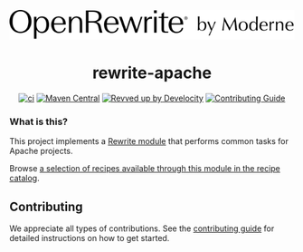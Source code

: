 <p align="center">
  <a href="https://docs.openrewrite.org">
    <picture>
      <source media="(prefers-color-scheme: dark)" srcset="https://github.com/openrewrite/rewrite/raw/main/doc/logo-oss-dark.svg">
      <source media="(prefers-color-scheme: light)" srcset="https://github.com/openrewrite/rewrite/raw/main/doc/logo-oss-light.svg">
      <img alt="OpenRewrite Logo" src="https://github.com/openrewrite/rewrite/raw/main/doc/logo-oss-light.svg" width='600px'>
    </picture>
  </a>
</p>

<div align="center">
  <h1>rewrite-apache</h1>
</div>

<div align="center">

<!-- Keep the gap above this line, otherwise they won't render correctly! -->
[![ci](https://github.com/openrewrite/rewrite-apache/actions/workflows/ci.yml/badge.svg)](https://github.com/openrewrite/rewrite-apache/actions/workflows/ci.yml)
[![Maven Central](https://img.shields.io/maven-central/v/org.openrewrite.recipe/rewrite-apache.svg)](https://mvnrepository.com/artifact/org.openrewrite.recipe/rewrite-apache)
[![Revved up by Develocity](https://img.shields.io/badge/Revved%20up%20by-Develocity-06A0CE?logo=Gradle&labelColor=02303A)](https://ge.openrewrite.org/scans)
[![Contributing Guide](https://img.shields.io/badge/Contributing-Guide-informational)](https://github.com/openrewrite/.github/blob/main/CONTRIBUTING.md)
</div>

### What is this?

This project implements a [Rewrite module](https://github.com/openrewrite/rewrite) that performs common tasks for Apache projects.

Browse [a selection of recipes available through this module in the recipe catalog](https://docs.openrewrite.org/recipes/apache).

## Contributing

We appreciate all types of contributions. See the [contributing guide](https://github.com/openrewrite/.github/blob/main/CONTRIBUTING.md) for detailed instructions on how to get started.
